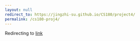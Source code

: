 ```yaml
---
layout: null
redirect_to: https://jingzhi-su.github.io/CS180/project4/
permalink: /cs180-proj4/
---
```

Redirecting to [link](https://jingzhi-su.github.io/CS180/project4/)